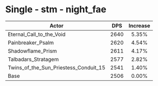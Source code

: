 # Single - stm - night_fae
| Actor | DPS | Increase |
|---|:---:|:---:|
|Eternal_Call_to_the_Void|2640|5.35%|
|Painbreaker_Psalm|2620|4.54%|
|Shadowflame_Prism|2611|4.17%|
|Talbadars_Stratagem|2577|2.82%|
|Twins_of_the_Sun_Priestess_Conduit_15|2541|1.40%|
|Base|2506|0.00%|
